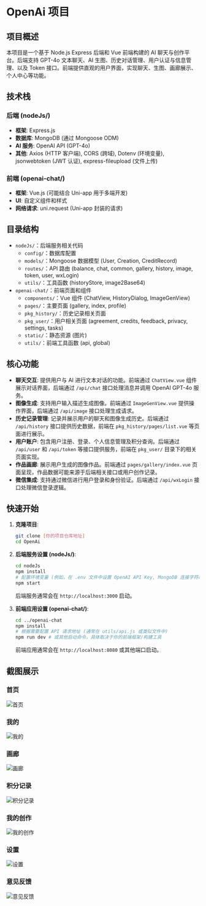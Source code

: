 # OpenAi 项目

## 项目概述
本项目是一个基于 Node.js Express 后端和 Vue 前端构建的 AI 聊天与创作平台。后端支持 GPT-4o 文本聊天、AI 生图、历史对话管理、用户认证与信息管理、以及 Token 接口。前端提供直观的用户界面，实现聊天、生图、画廊展示、个人中心等功能。

## 技术栈
### 后端 (nodeJs/)
- **框架**: Express.js
- **数据库**: MongoDB (通过 Mongoose ODM)
- **AI 服务**: OpenAI API (GPT-4o)
- **其他**: Axios (HTTP 客户端), CORS (跨域), Dotenv (环境变量), jsonwebtoken (JWT 认证), express-fileupload (文件上传)

### 前端 (openai-chat/)
- **框架**: Vue.js (可能结合 Uni-app 用于多端开发)
- **UI**: 自定义组件和样式
- **网络请求**: uni.request (Uni-app 封装的请求)

## 目录结构

- `nodeJs/`：后端服务相关代码
    - `config/`：数据库配置
    - `models/`：Mongoose 数据模型 (User, Creation, CreditRecord)
    - `routes/`：API 路由 (balance, chat, common, gallery, history, image, token, user, wxLogin)
    - `utils/`：工具函数 (historyStore, image2Base64)
- `openai-chat/`：前端页面和组件
    - `components/`：Vue 组件 (ChatView, HistoryDialog, ImageGenView)
    - `pages/`：主要页面 (gallery, index, profile)
    - `pkg_history/`：历史记录相关页面
    - `pkg_user/`：用户相关页面 (agreement, credits, feedback, privacy, settings, tasks)
    - `static/`：静态资源 (图片)
    - `utils/`：前端工具函数 (api, global)

## 核心功能

-   **聊天交互**: 提供用户与 AI 进行文本对话的功能。前端通过 `ChatView.vue` 组件展示对话界面，后端通过 `/api/chat` 接口处理消息并调用 OpenAI GPT-4o 服务。
-   **图像生成**: 支持用户输入描述生成图像。前端通过 `ImageGenView.vue` 提供操作界面，后端通过 `/api/image` 接口处理生成请求。
-   **历史记录管理**: 记录并展示用户的聊天和图像生成历史。后端通过 `/api/history` 接口提供历史数据，前端在 `pkg_history/pages/list.vue` 等页面进行展示。
-   **用户账户**: 包含用户注册、登录、个人信息管理及积分查询。后端通过 `/api/user` 和 `/api/token` 等接口提供服务，前端在 `pkg_user/` 目录下的相关页面实现。
-   **作品画廊**: 展示用户生成的图像作品。前端通过 `pages/gallery/index.vue` 页面呈现，作品数据可能来源于后端相关接口或用户创作记录。
-   **微信集成**: 支持通过微信进行用户登录和身份验证。后端通过 `/api/wxLogin` 接口处理微信登录逻辑。

## 快速开始

1.  **克隆项目**:
    ```bash
    git clone [你的项目仓库地址]
    cd OpenAi
    ```

2.  **后端服务设置 (nodeJs/)**:
    ```bash
    cd nodeJs
    npm install
    # 配置环境变量 (例如，在 .env 文件中设置 OpenAI API Key, MongoDB 连接字符串等)
    npm start
    ```
    后端服务通常会在 `http://localhost:3000` 启动。

3.  **前端应用设置 (openai-chat/)**:
    ```bash
    cd ../openai-chat
    npm install
    # 根据需要配置 API 请求地址 (通常在 utils/api.js 或类似文件中)
    npm run dev # 或其他启动命令，具体取决于你的前端框架/构建工具
    ```
    前端应用通常会在 `http://localhost:8080` 或其他端口启动。

## 截图展示

### 首页
![首页](screenshot/首页.png)

### 我的
![我的](screenshot/我的.png)

### 画廊
![画廊](screenshot/画廊.png)

### 积分记录
![积分记录](screenshot/积分记录.png)

### 我的创作
![我的创作](screenshot/我的创作.png)

### 设置
![设置](screenshot/设置.png)

### 意见反馈
![意见反馈](screenshot/意见反馈.png)
